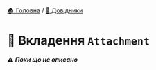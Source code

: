 ﻿[🏠 Головна](../README.MD) / [📘 Довідники](./README.MD)  

# 📘 Вкладення `Attachment`

⚠️ ***Поки що не описано***